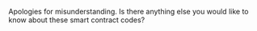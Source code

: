 Apologies for misunderstanding. Is there anything else you would like to know about these smart contract codes?